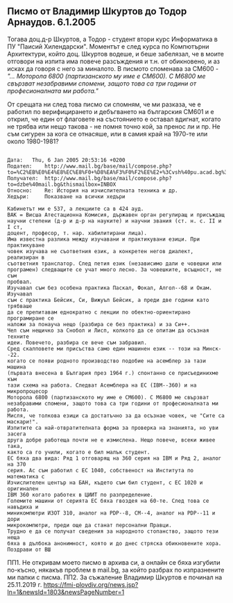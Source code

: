 ## Писмо от Владимир Шкуртов до Тодор Арнаудов. 6.1.2005
 
Тогава доц.д-р Шкуртов, а Тодор - студент втори курс Информатика в ПУ "Паисий Хилендарски". Моментът е след курса по Компютърни Архитектури, който доц. Шкуртов водеше, и беше забелязал, че в моите отговори на изпита има повече разсъждения и т.н. от обикновено, и аз исках да говоря с него за миналото.
В писмото споменава за СМ600 - _"... Моторола 6800 (партизанското му име е СМ600). С М6800 ме свързват незабравими спомени, защото това са три години от професионалната ми работа."_

От срещата ни след това писмо си спомням, че ми разказа, че е работил по верифицирането и дебъгването на българския СМ601 и е открил, че един от флаговете на състоянието е оставал вдигнат, когато не трябва или нещо такова - не помня точно кой, за пренос ли и пр.
Не съм сигурен за кога се отнасяше, или в самия край на 1970-те или около 1980-1981?

```
		
Дата: 	Thu, 6 Jan 2005 20:53:16 +0200
Подател: 	http://www.mail.bg/base/mail/compose.php?to=%C2%EB%E0%E4%E8%EC%E8%F0+%D8%EA%F3%F0%F2%EE%E2+%3Cvsh%40pu.acad.bg%3E&thismailbox=INBOX
Получател: 	http://www.mail.bg/base/mail/compose.php?to=dzbe%40mail.bg&thismailbox=INBOX
Относно: 	Re: История на изчислителната техника и др.
Хедъри: 	Показване на всички хедъри
		
Кабинетът ми е 537, а лекциите са в 424 ауд.
ВАК = Висша Атестационна Комисия, държавен орган регулиращ и присъждащ
научни степени (д-р и д-р на науките) и научни звания (ст. н. с. ІІ и І ст,
доцент, професор, т. нар. хабилитирани лица).
Има известна разлика между изучавани и практикувани езици. При практикуване
човек изучава не съответния език, а конкретен негов диалект, реализиран в
съответния транслатор. След петия език (независимо дали е човешки или
програмен) следващите се учат много лесно. За човешките, всъщност, не съм
пробвал.
Изучавал съм без особена практика Паскал, Фокал, Алгол--68 и Окам. Изучавал
съм с практика Бейсик, Си, Вижуъл Бейсик, а преди две години като трябваше
да се препитавам еднократно с лекции по обектно-ориентирано програмиране се
наложи за понауча нещо (разбира се без практика) и за Си++.
Чел съм нещичко за Снобол и Лисп, колкото да се опитам да осъзная техните
идеи. Повечето, разбира се вече съм забравил.
Сред скалповете ми присъства само един машинен език -- този на Минск--22.
когато се появи родното производство подобие на асемблер за тази машина
(първата внесена в България през 1964 г.) спонтанно се присъединихме към
тази схема на работа. Следват Асемблера на ЕС (IBM--360) и на микропроцесор
Моторола 6800 (партизанското му име е СМ600). С М6800 ме свързват
незабравими спомени, защото това са три години от професионалната ми работа.
Мисля, че толкова езици са достатъчно за да осъзнае човек, че "Сите са
маскари!".
Изпитите са най-отвратителната форма за проверка на знанията, но уви засега
друга добре работеща почти не е измислена. Нещо повече, всеки живее така,
както са го учили, когато е бил малък студент.
ЕС бяха два вида: Ряд 1 отговарящ на 360 серия на IBM и Ряд 2, аналог на 370
серия. Ас съм работил с ЕС 1040, собственост на Института по математика с
Изчислителен център на БАН, където съм бил студент, с ЕС 1020 и оригинален
IBM 360 когато работех в ЦИИТ по разпределение.
Големите машини от серията ЕС бяха гвоздея на 60-те. След това се навъдиха и
миникомпютри ИЗОТ 310, аналог на PDP--8, СМ--4, аналог на PDP--11 и дори
микрокомпютри, преди още да станат персонални Правци.
Трудно е да се получат сведения за народното стопанство, защото тези неща
бяха в дълбока анонимност, която и до днес стряска обикновените хора.
Поздрави от ВШ

```

ПП1. Не откривам моето писмо в архива си, а онлайн се бяха изгубили по-късно, някакъв проблем в mail.bg, за който разбрах по изпразнените ми папки с писма.
ПП2. За съжаление Владимир Шкуртов е починал на 25.11.2019 г. https://fmi-plovdiv.org/news.jsp?ln=1&newsId=1803&newsPageNumber=1
